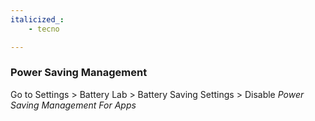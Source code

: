 ```yaml
---
italicized_:
    - tecno

---
```


 ### Power Saving Management

Go to Settings > Battery Lab > Battery Saving Settings > Disable *Power Saving Management For Apps*
